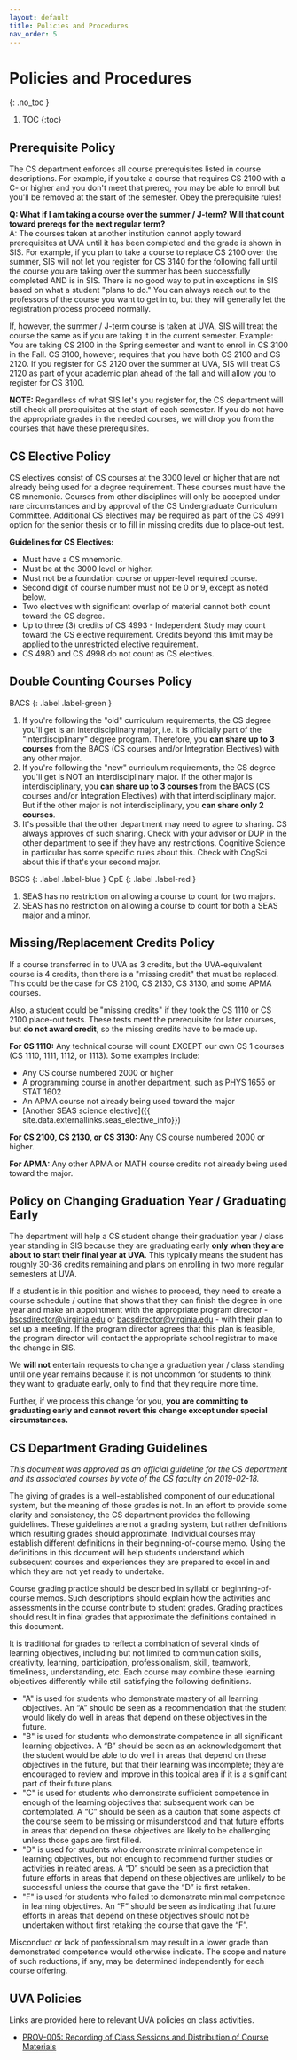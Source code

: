```yaml
---
layout: default
title: Policies and Procedures
nav_order: 5
---
```


# Policies and Procedures
{: .no_toc }

1. TOC
{:toc}

## Prerequisite Policy

The CS department enforces all course prerequisites listed in course descriptions. For example, if you take a course that requires CS 2100 with a C- or higher and you don't meet that prereq, you may be able to enroll but you'll be removed at the start of the semester. Obey the prerequisite rules!

__Q: What if I am taking a course over the summer / J-term?  Will that count toward prereqs for the next regular term?__       
A: The courses taken at another institution cannot apply toward prerequisites at UVA until it has been completed and the grade is shown in SIS.  For example, if you plan to take a course to replace CS 2100 over the summer, SIS will not let you register for CS 3140 for the following fall until the course you are taking over the summer has been successfully completed AND is in SIS.  There is no good way to put in exceptions in SIS based on what a student "plans to do."  You can always reach out to the professors of the course you want to get in to, but they will generally let the registration process proceed normally.

If, however, the summer / J-term course is taken at UVA, SIS will treat the course the same as if you are taking it in the current semester.  Example: You are taking CS 2100 in the Spring semester and want to enroll in CS 3100 in the Fall.  CS 3100, however, requires that you have both CS 2100 and CS 2120.  If you register for CS 2120 over the summer at UVA, SIS will treat CS 2120 as part of your academic plan ahead of the fall and will allow you to register for CS 3100.

__NOTE:__ Regardless of what SIS let's you register for, the CS department will still check all prerequisites at the start of each semester.  If you do not have the appropriate grades in the needed courses, we will drop you from the courses that have these prerequisites.

## CS Elective Policy

CS electives consist of CS courses at the 3000 level or higher that are not already being used for a degree requirement.  These courses must have the CS mnemonic.  Courses from other disciplines will only be accepted under rare circumstances and by approval of the CS Undergraduate Curriculum Committee.  Additional CS electives may be required as part of the CS 4991 option for the senior thesis or to fill in missing credits due to place-out test.

__Guidelines for CS Electives:__

* Must have a CS mnemonic.
* Must be at the 3000 level or higher.
* Must not be a foundation course or upper-level required course.
* Second digit of course number must not be 0 or 9, except as noted below.
* Two electives with significant overlap of material cannot both count toward the CS degree.
* Up to three (3) credits of CS 4993 - Independent Study may count toward the CS elective requirement.  Credits beyond this limit may be applied to the unrestricted elective requirement.
* CS 4980 and CS 4998 do not count as CS electives.

## Double Counting Courses Policy

BACS
{: .label .label-green }
1. If you're following the "old" curriculum requirements, the CS degree you'll get is an interdisciplinary major, i.e. it is officially part of the "interdisciplinary" degree program.  Therefore, you __can share up to 3 courses__ from the BACS (CS courses and/or Integration Electives) with any other major. 
2. If you're following the "new" curriculum requirements, the CS degree you'll get is NOT an interdisciplinary major.  If the other major is interdisciplinary, you __can share up to 3 courses__ from the BACS (CS courses and/or Integration Electives) with that interdisciplinary major. But if the other major is not interdisciplinary, you __can share only 2 courses__.
3. It's possible that the other department may need to agree to sharing. CS always approves of such sharing. Check with your advisor or DUP in the other department to see if they have any restrictions.  Cognitive Science in particular has some specific rules about this. Check with CogSci about this if that's your second major.

BSCS
{: .label .label-blue }
CpE
{: .label .label-red }
1. SEAS has no restriction on allowing a course to count for two majors.
1. SEAS has no restriction on allowing a course to count for both a SEAS major and a minor.

## Missing/Replacement Credits Policy

If a course transferred in to UVA as 3 credits, but the UVA-equivalent course is 4 credits, then there is a "missing credit" that must be replaced.  This could be the case for CS 2100, CS 2130, CS 3130, and some APMA courses.

Also, a student could be "missing credits" if they took the CS 1110 or CS 2100 place-out tests.  These tests meet the prerequisite for later courses, but __do not award credit__, so the missing credits have to be made up.

__For CS 1110:__ Any technical course will count EXCEPT our own CS 1 courses (CS 1110, 1111, 1112, or 1113).  Some examples include:

* Any CS course numbered 2000 or higher
* A programming course in another department, such as PHYS 1655 or STAT 1602
* An APMA course not already being used toward the major
* [Another SEAS science elective]({{ site.data.externallinks.seas_elective_info}})

__For CS 2100, CS 2130, or CS 3130:__ Any CS course numbered 2000 or higher.

__For APMA:__ Any other APMA or MATH course credits not already being used toward the major.

## Policy on Changing Graduation Year / Graduating Early

The department will help a CS student change their graduation year / class year standing in SIS because they are graduating early __only when they are about to start their final year at UVA__.  This typically means the student has roughly 30-36 credits remaining and plans on enrolling in two more regular semesters at UVA.

If a student is in this position and wishes to proceed, they need to create a course schedule / outline that shows that they can finish the degree in one year and make an appointment with the appropriate program director - [bscsdirector@virginia.edu](mailto:bscsdirector@virginia.edu) or [bacsdirector@virginia.edu](mailto:bacsdirector@virginia.edu) - with their plan to set up a meeting.  If the program director agrees that this plan is feasible, the program director will contact the appropriate school registrar to make the change in SIS.

We __will not__ entertain requests to change a graduation year / class standing until one year remains because it is not uncommon for students to think they want to graduate early, only to find that they require more time.

Further, if we process this change for you, __you are committing to graduating early and cannot revert this change except under special circumstances.__

## CS Department Grading Guidelines

_This document was approved as an official guideline for the CS department and its associated courses by vote of the CS faculty on 2019-02-18._

The giving of grades is a well-established component of our educational system, but the meaning of those grades is not. In an effort to provide some clarity and consistency, the CS department provides the following guidelines. These guidelines are not a grading system, but rather definitions which resulting grades should approximate. Individual courses may establish different definitions in their beginning-of-course memo. Using the definitions in this document will help students understand which subsequent courses and experiences they are prepared to excel in and which they are not yet ready to undertake.

Course grading practice should be described in syllabi or beginning-of-course memos. Such descriptions should explain how the activities and assessments in the course contribute to student grades. Grading practices should result in final grades that approximate the definitions contained in this document.

It is traditional for grades to reflect a combination of several kinds of learning objectives, including but not limited to communication skills, creativity, learning, participation, professionalism, skill, teamwork, timeliness, understanding, etc. Each course may combine these learning objectives differently while still satisfying the following definitions.

* "A" is used for students who demonstrate mastery of all learning objectives. An “A” should be seen as a recommendation that the student would likely do well in areas that depend on these objectives in the future.
* "B" is used for students who demonstrate competence in all significant learning objectives. A “B” should be seen as an acknowledgement that the student would be able to do well in areas that depend on these objectives in the future, but that their learning was incomplete; they are encouraged to review and improve in this topical area if it is a significant part of their future plans.
* "C" is used for students who demonstrate sufficient competence in enough of the learning objectives that subsequent work can be contemplated. A “C” should be seen as a caution that some aspects of the course seem to be missing or misunderstood and that future efforts in areas that depend on these objectives are likely to be challenging unless those gaps are first filled.
* "D" is used for students who demonstrate minimal competence in learning objectives, but not enough to recommend further studies or activities in related areas. A “D” should be seen as a prediction that future efforts in areas that depend on these objectives are unlikely to be successful unless the course that gave the “D” is first retaken.
* "F" is used for students who failed to demonstrate minimal competence in learning objectives. An “F” should be seen as indicating that future efforts in areas that depend on these objectives should not be undertaken without first retaking the course that gave the “F”.

Misconduct or lack of professionalism may result in a lower grade than demonstrated competence would otherwise indicate. The scope and nature of such reductions, if any, may be determined independently for each course offering.

## UVA Policies

Links are provided here to relevant UVA policies on class activities.

* [PROV-005: Recording of Class Sessions and Distribution of Course Materials](https://uvapolicy.virginia.edu/policy/PROV-005)
